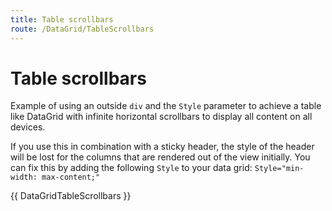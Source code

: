 ```yaml
---
title: Table scrollbars
route: /DataGrid/TableScrollbars
---
```


# Table scrollbars

Example of using an outside `div` and the `Style` parameter to achieve a table like DataGrid with infinite horizontal scrollbars to display all content on all devices.

If you use this in combination with a sticky header, the style of the header will be lost for the columns that are rendered out of the view initially.
You can fix this by adding the following `Style` to your data grid: `Style="min-width: max-content;"`

{{ DataGridTableScrollbars }}

